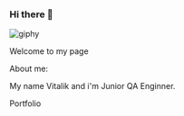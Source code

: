 ### Hi there 👋 

![giphy](https://user-images.githubusercontent.com/34197840/221627506-1bd38647-e775-4f14-a218-11dee9a05de4.gif)


Welcome to my page 

About me:

My name Vitalik and i'm Junior QA Enginner.

 
 Portfolio 


<!--
**Utalik/Utalik** is a ✨ _special_ ✨ repository because its `README.md` (this file) appears on your GitHub profile.

Here are some ideas to get you started:

- 🔭 I’m currently working on ...
- 🌱 I’m currently learning ...
- 👯 I’m looking to collaborate on ...
- 🤔 I’m looking for help with ...
- 💬 Ask me about ...
- 📫 How to reach me: ...
- 😄 Pronouns: ...
- ⚡ Fun fact: ...
-->
